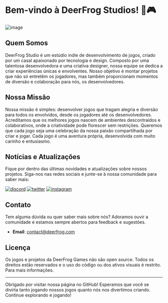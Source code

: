 # Bem-vindo à DeerFrog Studios! 🐸🎮
![image](https://github.com/DeerFrog-Studios/.github/assets/171302172/41b51305-26a8-4630-b0bf-1579c07e7d2c)

## Quem Somos

DeerFrog Studio é um estúdio indie de desenvolvimento de jogos, criado por um casal apaixonado por tecnologia e design. Composto por uma talentosa desenvolvedora e uma criativa designer, nossa equipe se dedica a criar experiências únicas e envolventes. Nosso objetivo é montar projetos que não só entretêm os jogadores, mas também proporcionam momentos de diversão e colaboração para nós, os desenvolvedores.

## Nossa Missão

Nossa missão é simples: desenvolver jogos que tragam alegria e diversão para todos os envolvidos, desde os jogadores até os desenvolvedores. Acreditamos que os melhores jogos nascem de ambientes descontraídos e colaborativos, onde a criatividade pode florescer sem restrições. Queremos que cada jogo seja uma celebração da nossa paixão compartilhada por criar e jogar.
Cada jogo é uma aventura própria, desenvolvida com muito carinho e entusiasmo.

## Notícias e Atualizações
Fique por dentro das últimas novidades e atualizações sobre nossos projetos. Siga-nos nas redes sociais e junte-se à nossa comunidade para saber mais:

[![discord](https://img.shields.io/badge/Discord-7289DA?style=for-the-badge&logo=discord&logoColor=white)]()
[![twitter](https://img.shields.io/badge/twitter-1DA1F2?style=for-the-badge&logo=twitter&logoColor=white)]()
[![instagram](https://img.shields.io/badge/Instagram-E4405F?style=for-the-badge&logo=instagram&logoColor=white)]()

## Contato
Tem alguma dúvida ou quer saber mais sobre nós? Adoramos ouvir a comunidade e estamos sempre abertos para feedback e sugestões.

- **Email**: contact@deerfrog.com

<!--
## Notícias e Atualizações

Fique por dentro das últimas novidades e atualizações sobre nossos projetos. Siga-nos nas redes sociais e junte-se à nossa comunidade para saber mais:

- **Twitter**: [@DeerFrogGames](https://twitter.com/***)
- **Instagram**: [@DeerFrogGames](https://instagram.com/***))
- **Discord**: [Link para o servidor do Discord](https://discord.gg/***))

## Contato

Tem alguma dúvida ou quer saber mais sobre nós? Adoramos ouvir a comunidade e estamos sempre abertos para feedback e sugestões.

- **Email**: ****

-->

## Licença

Os jogos e projetos da DeerFrog Games não são open source. Todos os direitos estão reservados e o uso do código ou dos ativos visuais é restrito. Para mais informações.

---

Obrigado por visitar nossa página no GitHub! Esperamos que você se divirta tanto jogando nossos jogos quanto nós nos divertimos criando. Continue explorando e jogando!
